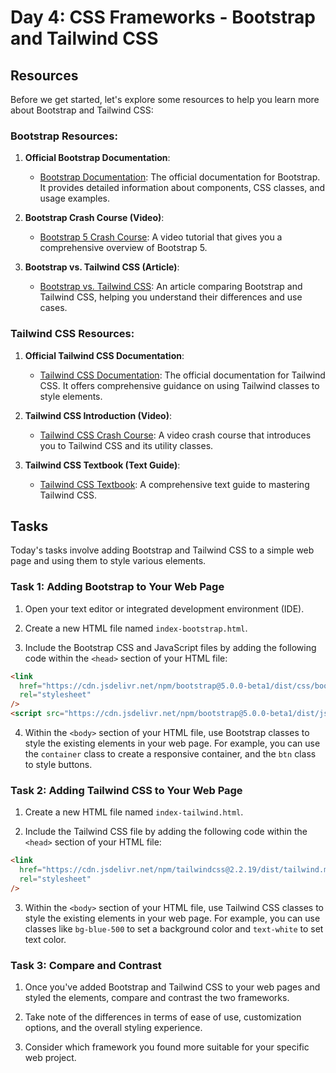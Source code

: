 # Day 4: CSS Frameworks - Bootstrap and Tailwind CSS

## Resources

Before we get started, let's explore some resources to help you learn more about Bootstrap and Tailwind CSS:

### Bootstrap Resources:

1. **Official Bootstrap Documentation**:

   - [Bootstrap Documentation](https://getbootstrap.com/docs/5.0/getting-started/introduction/): The official documentation for Bootstrap. It provides detailed information about components, CSS classes, and usage examples.

2. **Bootstrap Crash Course (Video)**:

   - [Bootstrap 5 Crash Course](https://www.youtube.com/watch?v=4sosXZsdy-s): A video tutorial that gives you a comprehensive overview of Bootstrap 5.

3. **Bootstrap vs. Tailwind CSS (Article)**:
   - [Bootstrap vs. Tailwind CSS](https://blog.tailwindcss.com/bootstrap-to-tailwind): An article comparing Bootstrap and Tailwind CSS, helping you understand their differences and use cases.

### Tailwind CSS Resources:

1. **Official Tailwind CSS Documentation**:

   - [Tailwind CSS Documentation](https://tailwindcss.com/docs): The official documentation for Tailwind CSS. It offers comprehensive guidance on using Tailwind classes to style elements.

2. **Tailwind CSS Introduction (Video)**:

   - [Tailwind CSS Crash Course](https://www.youtube.com/watch?v=UBOj6rqRUME): A video crash course that introduces you to Tailwind CSS and its utility classes.

3. **Tailwind CSS Textbook (Text Guide)**:
   - [Tailwind CSS Textbook](https://www.tailwindtoolbox.com/tailwind-css-textbook): A comprehensive text guide to mastering Tailwind CSS.

## Tasks

Today's tasks involve adding Bootstrap and Tailwind CSS to a simple web page and using them to style various elements.

### Task 1: Adding Bootstrap to Your Web Page

1. Open your text editor or integrated development environment (IDE).

2. Create a new HTML file named `index-bootstrap.html`.

3. Include the Bootstrap CSS and JavaScript files by adding the following code within the `<head>` section of your HTML file:

```html
<link
  href="https://cdn.jsdelivr.net/npm/bootstrap@5.0.0-beta1/dist/css/bootstrap.min.css"
  rel="stylesheet"
/>
<script src="https://cdn.jsdelivr.net/npm/bootstrap@5.0.0-beta1/dist/js/bootstrap.min.js"></script>
```

4. Within the `<body>` section of your HTML file, use Bootstrap classes to style the existing elements in your web page. For example, you can use the `container` class to create a responsive container, and the `btn` class to style buttons.

### Task 2: Adding Tailwind CSS to Your Web Page

1. Create a new HTML file named `index-tailwind.html`.

2. Include the Tailwind CSS file by adding the following code within the `<head>` section of your HTML file:

```html
<link
  href="https://cdn.jsdelivr.net/npm/tailwindcss@2.2.19/dist/tailwind.min.css"
  rel="stylesheet"
/>
```

3. Within the `<body>` section of your HTML file, use Tailwind CSS classes to style the existing elements in your web page. For example, you can use classes like `bg-blue-500` to set a background color and `text-white` to set text color.

### Task 3: Compare and Contrast

1. Once you've added Bootstrap and Tailwind CSS to your web pages and styled the elements, compare and contrast the two frameworks.

2. Take note of the differences in terms of ease of use, customization options, and the overall styling experience.

3. Consider which framework you found more suitable for your specific web project.

